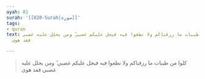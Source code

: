 ```yaml
---
ayah: 81
surah: '[[020-Surah|سورة]]'
tags:
- quran
text: كلوا من طيبات ما رزقناكم ولا تطغوا فيه فيحل عليكم غضبي ۖ ومن يحلل عليه غضبي
  فقد هوى

---
```

> كلوا من طيبات ما رزقناكم ولا تطغوا فيه فيحل عليكم غضبي ۖ ومن يحلل عليه غضبي فقد هوى
